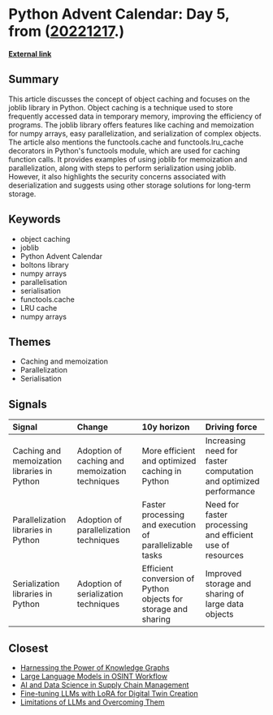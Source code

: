 # __Python Advent Calendar: Day 5__, from ([20221217](https://kghosh.substack.com/p/20221217).)

__[External link](https://py-advent-calendar.beehiiv.com/p/day-5-cache-me-if-you-can)__



## Summary

This article discusses the concept of object caching and focuses on the joblib library in Python. Object caching is a technique used to store frequently accessed data in temporary memory, improving the efficiency of programs. The joblib library offers features like caching and memoization for numpy arrays, easy parallelization, and serialization of complex objects. The article also mentions the functools.cache and functools.lru_cache decorators in Python's functools module, which are used for caching function calls. It provides examples of using joblib for memoization and parallelization, along with steps to perform serialization using joblib. However, it also highlights the security concerns associated with deserialization and suggests using other storage solutions for long-term storage.

## Keywords

* object caching
* joblib
* Python Advent Calendar
* boltons library
* numpy arrays
* parallelisation
* serialisation
* functools.cache
* LRU cache
* numpy arrays

## Themes

* Caching and memoization
* Parallelization
* Serialisation

## Signals

| Signal                                      | Change                                         | 10y horizon                                                    | Driving force                                                    |
|:--------------------------------------------|:-----------------------------------------------|:---------------------------------------------------------------|:-----------------------------------------------------------------|
| Caching and memoization libraries in Python | Adoption of caching and memoization techniques | More efficient and optimized caching in Python                 | Increasing need for faster computation and optimized performance |
| Parallelization libraries in Python         | Adoption of parallelization techniques         | Faster processing and execution of parallelizable tasks        | Need for faster processing and efficient use of resources        |
| Serialization libraries in Python           | Adoption of serialization techniques           | Efficient conversion of Python objects for storage and sharing | Improved storage and sharing of large data objects               |

## Closest

* [Harnessing the Power of Knowledge Graphs](69aa55d97023850224f4426e6782bb8b)
* [Large Language Models in OSINT Workflow](5cf4407dc6fa3889e047c658e27c4ccf)
* [AI and Data Science in Supply Chain Management](d31c91e142d6237debea9b93e51a57c6)
* [Fine-tuning LLMs with LoRA for Digital Twin Creation](82ac82f66582103565f188f377f7af9f)
* [Limitations of LLMs and Overcoming Them](9fd8c7460fe2d17a54694de66ebd64ca)